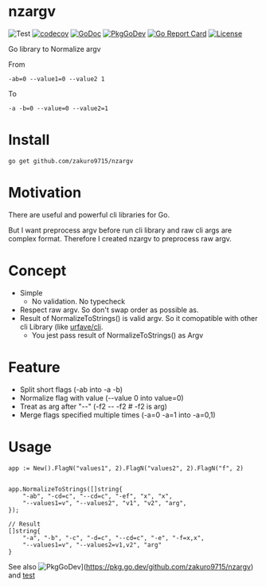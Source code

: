 # nzargv


![Test](https://github.com/zakuro9715/nzargv/workflows/Test/badge.svg)
[![codecov](https://codecov.io/gh/zakuro9715/nzargv/branch/main/graph/badge.svg?token=K937ZYFF9Z)](https://codecov.io/gh/zakuro9715/nzargv)
[![GoDoc](https://godoc.org/github.com/zakuro9715/nzargv?status.svg)](http://godoc.org/github.com/zakuro9715/nzargv)
[![PkgGoDev](https://pkg.go.dev/badge/github.com/zakuro9715/nzargv)](https://pkg.go.dev/github.com/zakuro9715/nzargv)
[![Go Report Card](https://goreportcard.com/badge/github.com/zakuro9715/nzargv)](https://goreportcard.com/report/github.com/zakuro9715/nzargv)
[![License](https://img.shields.io/badge/License-Apache%202.0-blue.svg)](https://opensource.org/licenses/Apache-2.0)

Go library to Normalize argv

From
```
-ab=0 --value1=0 --value2 1
```

To
```
-a -b=0 --value=0 --value2=1
```


# Install

```
go get github.com/zakuro9715/nzargv
```

# Motivation

There are useful and powerful cli libraries for Go.

But I want preprocess argv before run cli library and raw cli args are complex format.
Therefore I created nzargv to preprocess raw argv.

# Concept

- Simple
  - No validation. No typecheck
- Respect raw argv. So don't swap order as possible as.
- Result of NormalizeToStrings() is valid argv. So it comopatible with other cli Library (like [urfave/cli](https://github.com/urfave/cli]).
   - You jest pass result of NormalizeToStrings() as Argv

# Feature

- Split short flags (-ab into -a -b)
- Normalize flag with value (--value 0 into value=0)
- Treat as arg after "--" (-f2 -- -f2 # -f2 is arg)
- Merge flags specified multiple times (-a=0 -a=1 into -a=0,1)

# Usage

```input
app := New().FlagN("values1", 2).FlagN("values2", 2).FlagN("f", 2)


app.NormalizeToStrings([]string{
	"-ab", "-cd=c", "--cd=c", "-ef", "x", "x",
   	"--values1=v", "--values2", "v1", "v2", "arg",
});

// Result
[]string{
	"-a", "-b", "-c", "-d=c", "--cd=c", "-e", "-f=x,x",
   	"--values1=v", "--values2=v1,v2", "arg"
}
```

See also ![PkgGoDev](https://pkg.go.dev/badge/github.com/zakuro9715/nzargv)](https://pkg.go.dev/github.com/zakuro9715/nzargv) and [test](normalize_test.go)


